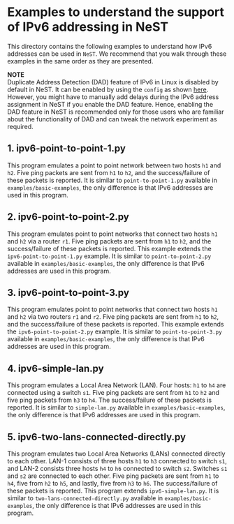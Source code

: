 # Examples to understand the support of IPv6 addressing in NeST

This directory contains the following examples to understand how IPv6 addresses
can be used in `NeST`. We recommend that you walk through these examples in
the same order as they are presented.

**NOTE**  
Duplicate Address Detection (DAD) feature of IPv6 in Linux is disabled by
default in NeST. It can be enabled by using the `config` as shown [here](http://nest.nitk.ac.in/docs/master/user/config.html).
However, you might have to manually add delays during the IPv6 address
assignment in NeST if you enable the DAD feature. Hence, enabling the DAD
feature in NeST is recommended only for those users who are familiar about
the functionality of DAD and can tweak the network experiment as required.

## 1. ipv6-point-to-point-1.py
This program emulates a point to point network between two hosts `h1` and
`h2`. Five ping packets are sent from `h1` to `h2`, and the success/failure
of these packets is reported. It is similar to `point-to-point-1.py` available
in `examples/basic-examples`, the only difference is that IPv6 addresses are
used in this program.

<!-- The below snippet will render example code in docs website -->
<!-- #DOCS_INCLUDE: ipv6-point-to-point-1.py -->

## 2. ipv6-point-to-point-2.py
This program emulates point to point networks that connect two hosts `h1`
and `h2` via a router `r1`. Five ping packets are sent from `h1` to `h2`, and
the success/failure of these packets is reported. This example extends the
`ipv6-point-to-point-1.py` example. It is similar to `point-to-point-2.py`
available in `examples/basic-examples`, the only difference is that IPv6
addresses are used in this program.

<!-- The below snippet will render example code in docs website -->
<!-- #DOCS_INCLUDE: ipv6-point-to-point-2.py -->

## 3. ipv6-point-to-point-3.py
This program emulates point to point networks that connect two hosts `h1`
and `h2` via two routers `r1` and `r2`. Five ping packets are sent from `h1`
to `h2`, and the success/failure of these packets is reported. This example
extends the `ipv6-point-to-point-2.py` example. It is similar to
`point-to-point-3.py` available in `examples/basic-examples`, the only
difference is that IPv6 addresses are used in this program.

<!-- The below snippet will render example code in docs website -->
<!-- #DOCS_INCLUDE: ipv6-point-to-point-3.py -->

## 4. ipv6-simple-lan.py
This program emulates a Local Area Network (LAN). Four hosts: `h1` to `h4`
are connected using a switch `s1`. Five ping packets are sent from `h1` to `h2`
and five ping packets from `h3` to `h4`. The success/failure of these packets
is reported. It is similar to `simple-lan.py` available in
`examples/basic-examples`, the only difference is that IPv6 addresses are used
in this program.

<!-- The below snippet will render example code in docs website -->
<!-- #DOCS_INCLUDE: ipv6-simple-lan.py -->

## 5. ipv6-two-lans-connected-directly.py
This program emulates two Local Area Networks (LANs) connected directly to
each other. LAN-1 consists of three hosts `h1` to `h3` connected to switch
`s1`, and LAN-2 consists three hosts `h4` to `h6` connected to switch `s2`.
Switches `s1` and `s2` are connected to each other. Five ping packets are sent
from `h1` to `h4`, five from `h2` to `h5`, and lastly, five from `h3` to `h6`.
The success/failure of these packets is reported. This program extends
`ipv6-simple-lan.py`. It is similar to `two-lans-connected-directly.py`
available in `examples/basic-examples`, the only difference is that IPv6
addresses are used in this program.

<!-- The below snippet will render example code in docs website -->
<!-- #DOCS_INCLUDE: ipv6-two-lans-connected-directly.py -->
